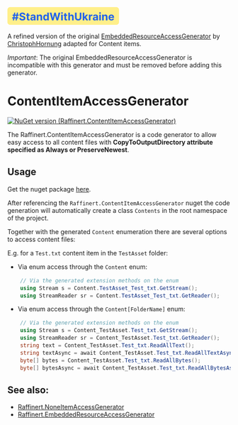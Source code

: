 [![StandWithUkraine](https://raw.githubusercontent.com/vshymanskyy/StandWithUkraine/main/badges/StandWithUkraine.svg)](https://github.com/vshymanskyy/StandWithUkraine/blob/main/docs/README.md)

A refined version of the original [EmbeddedResourceAccessGenerator](https://github.com/ChristophHornung/EmbeddedResourceGenerator) by [ChristophHornung](https://github.com/ChristophHornung) adapted for Content items.

*Important*: The original EmbeddedResourceAccessGenerator is incompatible with this generator and must be removed before adding this generator.

# ContentItemAccessGenerator
[![NuGet version (Raffinert.ContentItemAccessGenerator)](https://img.shields.io/nuget/v/Raffinert.ContentItemAccessGenerator.svg?style=flat-square)](https://www.nuget.org/packages/Raffinert.ContentItemAccessGenerator/)

The Raffinert.ContentItemAccessGenerator is a code generator to allow easy access to all
content files with **CopyToOutputDirectory attribute specified as Always or PreserveNewest**.

## Usage
Get the nuget package [here](https://www.nuget.org/packages/Raffinert.ContentItemAccessGenerator).

After referencing the `Raffinert.ContentItemAccessGenerator` nuget the code generation will
automatically create a class `Contents` in the root namespace of the project.

Together with the generated `Content` enumeration there are several options to access
content files:

E.g. for a `Test.txt` content item in the `TestAsset` folder:

- Via enum access through the `Content` enum:

```csharp
    // Via the generated extension methods on the enum
    using Stream s = Content.TestAsset_Test_txt.GetStream();
    using StreamReader sr = Content.TestAsset_Test_txt.GetReader();
```

- Via enum access through the `Content[FolderName]` enum:

```csharp
    // Via the generated extension methods on the enum
    using Stream s = Content_TestAsset.Test_txt.GetStream();
    using StreamReader sr = Content_TestAsset.Test_txt.GetReader();
    string text = Content_TestAsset.Test_txt.ReadAllText();
    string textAsync = await Content_TestAsset.Test_txt.ReadAllTextAsync(CancellationToken.None);
    byte[] bytes = Content_TestAsset.Test_txt.ReadAllBytes();
    byte[] bytesAsync = await Content_TestAsset.Test_txt.ReadAllBytesAsync(CancellationToken.None);
```

## See also:

* [Raffinert.NoneItemAccessGenerator](https://www.nuget.org/packages/Raffinert.NoneItemAccessGenerator)
* [Raffinert.EmbeddedResourceAccessGenerator](https://www.nuget.org/packages/Raffinert.EmbeddedResourceAccessGenerator)